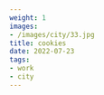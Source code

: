 ```yaml
---
weight: 1
images:
- /images/city/33.jpg
title: cookies
date: 2022-07-23
tags:
- work
- city
---
```

